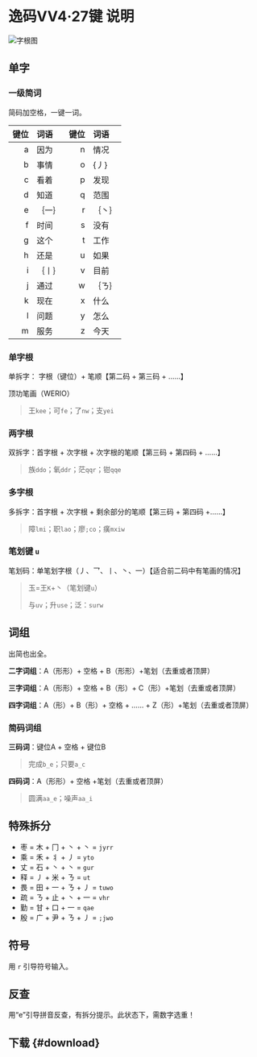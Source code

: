 <script setup>
const urls = [
    [
        ["vv4/yima-vv4-rime-20220426.7z", "Rime 配置文件.7z"],
        [
            "vv4/yima-vv4-single-duoduo4.0-setup.exe.7z",
            "【纯单字】多多4.0安装包.exe.7z",
        ],
        ["vv4/yima-vv4-yong-phrase.7z", "【空格打词】小小配置文件夹.7z"],
        ["vv4/yima-vv4-yong-phrase-v1.2.exe.7z", "【空格打词】小小单文件版.exe.7z"],
    ],
    [
        ["vv4/yima-vv4-help-mindmap.pdf", "思维导图说明.pdf"],
        ["vv4/yima-vv4-kbd-8k.png", "8K字根图图片.png"],
        ["vv4/yima-vv4-kbd-8k.pdf", "字根图矢量文件.pdf"],
        ["vv4/yima-vv4-kbd-monochrome.pdf", "黑白的字根图矢量文件.pdf"],
    ],
    [
        ["vv4/yima-vv4-division.7z", "拆分表.7z"],
        ["vv4/yima-vv4-wanma-dazitong.7z", "万码打字通配置文件.7z"],
    ],
];
</script>

# 逸码VV4·27键 说明

![字根图](/vv4/kbd.webp)

## 单字
### 一级简词
简码加空格，一键一词。

键位 | 词语 |键位 | 词语
---:|:--- |---:|:---
a | 因为 | n |情况
b | 事情 | o | {丿}
c | 看着 | p | 发现
d | 知道 | q | 范围
e | ｛一｝ | r | ｛丶｝
f | 时间 | s | 没有
g | 这个 | t | 工作
h | 还是 | u | 如果
i | ｛丨｝ | v | 目前
j | 通过 | w | ｛ㄋ｝
k | 现在 | x | 什么
l | 问题 | y | 怎么
m | 服务| z | 今天

### 单字根
单拆字： 字根（键位）+ 笔顺【第二码 + 第三码 + ……】

顶功笔画（WERIO）

> 王`kee`；可`fe`；了`nw`；支`yei`

### 两字根
双拆字：首字根 + 次字根 + 次字根的笔顺【第三码 + 第四码 + ……】

> 族`ddo`；氧`ddr`；茫`qqr`；钳`qqe`

### 多字根
多拆字：首字根 + 次字根 + 剩余部分的笔顺【第三码 + 第四码 +……】

> 障`lmi`；职`lao`；廖`;co`；癀`mxiw`

### 笔划键 `u`
笔划码：单笔划字根（丿、乛、丨、丶、一）【适合前二码中有笔画的情况】

> 玉=王`K`+丶（笔划键`u`）
>
> 与`uv`；升`use`；泛：`surw`

## 词组
出简也出全。

**二字词组**：A（形形）+ 空格 + B（形形）+笔划（去重或者顶屏）

**三字词组**：A（形形）+ 空格 + B（形）+ C（形）+笔划（去重或者顶屏）

**四字词组**：A（形）+ B（形）+ 空格 + …… + Z（形）+笔划（去重或者顶屏）

### 简码词组
**三码词**：键位A + 空格 + 键位B
> 完成`b_e`；只要`a_c`

**四码词**：A（形形）+ 空格 +笔划（去重或者顶屏）
> 圆满`aa_e`；噪声`aa_i`

## 特殊拆分

- 枣 = 木 + 冂 + 丶 + 丶 = `jyrr`
- 乘 = 禾 + 丬 + 丿 = `yto`
- 丈 = 石 + 丶 + 丶 = `gur`
- 释 = 丿 + 米 + ㄋ = `ut`
- 畏 = 田 + 一 + ㄋ + 丿 = `tuwo`
- 疏 = ㄋ + 止 + 丶 + 一 = `vhr`
- 勤 = 甘 + 口 + 一 = `qae`
- 殷 = 广 + 尹 + ㄋ + 丿 = `;jwo`

## 符号
用 `r` 引导符号输入。

## 反查
用“e”引导拼音反查，有拆分提示。此状态下，需数字选重！

## 下载 {#download}
<Download :urls />